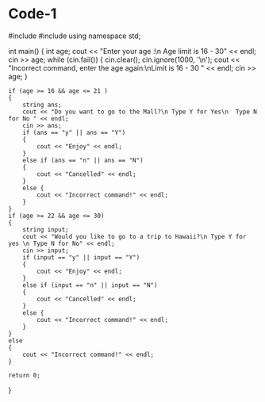 # Code-1


#include <iostream>
#include <string>
using namespace std;

int main()
{
	int age;
	cout << "Enter your age :\n Age limit is 16 - 30" << endl;
	cin >> age;
	while (cin.fail())
	{
		cin.clear();
		cin.ignore(1000, '\n');
		cout << "Incorrect command, enter the age again:\nLimit is 16 - 30 " << endl;
		cin >> age;
	}

	if (age >= 16 && age <= 21 )
	{
		string ans;
		cout << "Do you want to go to the Mall?\n Type Y for Yes\n  Type N for No " << endl;
		cin >> ans;
		if (ans == "y" || ans == "Y")
		{
			cout << "Enjoy" << endl;
		}
		else if (ans == "n" || ans == "N")
		{
			cout << "Cancelled" << endl;
		}
		else {
			cout << "Incorrect command!" << endl;
		}
	}
	if (age >= 22 && age <= 30)
	{
		string input;
		cout << "Would you like to go to a trip to Hawaii?\n Type Y for yes \n Type N for No" << endl;
		cin >> input;
		if (input == "y" || input == "Y")
		{
			cout << "Enjoy" << endl;
		}
		else if (input == "n" || input == "N")
		{
			cout << "Cancelled" << endl;
		}
		else {
			cout << "Incorrect command!" << endl;
		}
	}
	else
	{
		cout << "Incorrect command!" << endl;
	}

	return 0;
}

